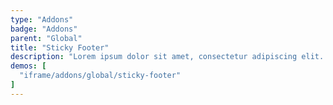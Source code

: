 ```yaml
---
type: "Addons"
badge: "Addons"
parent: "Global"
title: "Sticky Footer"
description: "Lorem ipsum dolor sit amet, consectetur adipiscing elit. Nunc tempus laoreet leo sit amet iaculis."
demos: [
  "iframe/addons/global/sticky-footer"
]
---
```

